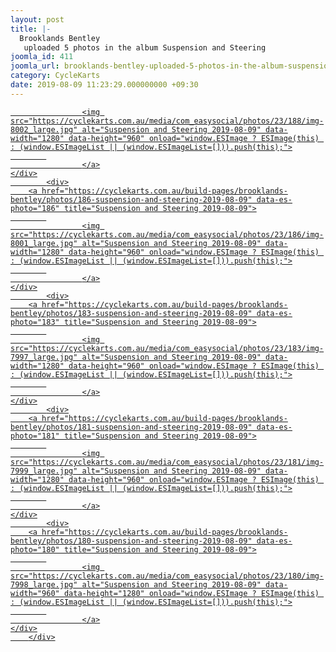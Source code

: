 ```yaml
---
layout: post
title: |-
  Brooklands Bentley
   uploaded 5 photos in the album Suspension and Steering
joomla_id: 411
joomla_url: brooklands-bentley-uploaded-5-photos-in-the-album-suspension-and-steering
category: CycleKarts
date: 2019-08-09 11:23:29.000000000 +09:30
---
```

<div data-es-photo-group="album:23" data-stream-item="0" data-es-photo-streamid="193">
			<div>
		<a href="https://cyclekarts.com.au/build-pages/brooklands-bentley/photos/188-suspension-and-steering-2019-08-09" data-es-photo="188" title="Suspension and Steering 2019-08-09">
			
					<img src="https://cyclekarts.com.au/media/com_easysocial/photos/23/188/img-8002_large.jpg" alt="Suspension and Steering 2019-08-09" data-width="1280" data-height="960" onload="window.ESImage ? ESImage(this) : (window.ESImageList || (window.ESImageList=[])).push(this);">
			
					</a>
	</div>
			<div>
		<a href="https://cyclekarts.com.au/build-pages/brooklands-bentley/photos/186-suspension-and-steering-2019-08-09" data-es-photo="186" title="Suspension and Steering 2019-08-09">
			
					<img src="https://cyclekarts.com.au/media/com_easysocial/photos/23/186/img-8001_large.jpg" alt="Suspension and Steering 2019-08-09" data-width="1280" data-height="960" onload="window.ESImage ? ESImage(this) : (window.ESImageList || (window.ESImageList=[])).push(this);">
			
					</a>
	</div>
			<div>
		<a href="https://cyclekarts.com.au/build-pages/brooklands-bentley/photos/183-suspension-and-steering-2019-08-09" data-es-photo="183" title="Suspension and Steering 2019-08-09">
			
					<img src="https://cyclekarts.com.au/media/com_easysocial/photos/23/183/img-7997_large.jpg" alt="Suspension and Steering 2019-08-09" data-width="1280" data-height="960" onload="window.ESImage ? ESImage(this) : (window.ESImageList || (window.ESImageList=[])).push(this);">
			
					</a>
	</div>
			<div>
		<a href="https://cyclekarts.com.au/build-pages/brooklands-bentley/photos/181-suspension-and-steering-2019-08-09" data-es-photo="181" title="Suspension and Steering 2019-08-09">
			
					<img src="https://cyclekarts.com.au/media/com_easysocial/photos/23/181/img-7999_large.jpg" alt="Suspension and Steering 2019-08-09" data-width="1280" data-height="960" onload="window.ESImage ? ESImage(this) : (window.ESImageList || (window.ESImageList=[])).push(this);">
			
					</a>
	</div>
			<div>
		<a href="https://cyclekarts.com.au/build-pages/brooklands-bentley/photos/180-suspension-and-steering-2019-08-09" data-es-photo="180" title="Suspension and Steering 2019-08-09">
			
					<img src="https://cyclekarts.com.au/media/com_easysocial/photos/23/180/img-7998_large.jpg" alt="Suspension and Steering 2019-08-09" data-width="960" data-height="1280" onload="window.ESImage ? ESImage(this) : (window.ESImageList || (window.ESImageList=[])).push(this);">
			
					</a>
	</div>
		</div>
